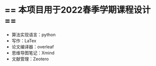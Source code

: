 # == 本项目用于2022春季学期课程设计 ==



- 算法实现语言：python
- 写作：LaTex
- 论文编译器：overleaf
- 思维导图笔记：Xmind
- 文献管理：Zeotero

